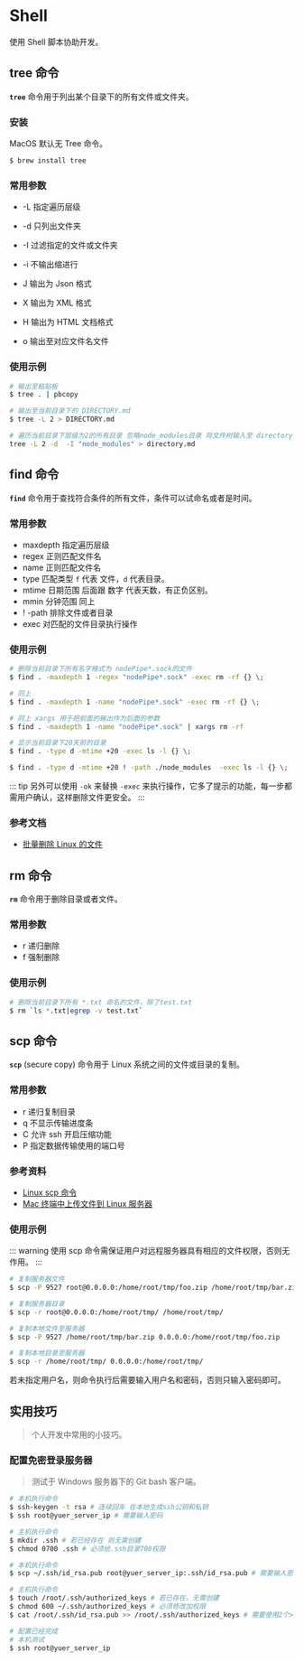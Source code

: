 # Shell

使用 Shell 脚本协助开发。

## tree 命令

**`tree`** 命令用于列出某个目录下的所有文件或文件夹。

### 安装

MacOS 默认无 Tree 命令。

```bash
$ brew install tree
```

### 常用参数

- -L 指定遍历层级
- -d 只列出文件夹
- -I 过滤指定的文件或文件夹

- -i 不输出缩进行

- J 输出为 Json 格式
- X 输出为 XML 格式
- H 输出为 HTML 文档格式
- o 输出至对应文件名文件

### 使用示例

```bash
# 输出至粘贴板
$ tree . | pbcopy

# 输出至当前目录下的 DIRECTORY.md
$ tree -L 2 > DIRECTORY.md

# 遍历当前目录下层级为2的所有目录 忽略node_modules目录 将文件树输入至 directory.md
tree -L 2 -d  -I "node_modules" > directory.md
```

## find 命令

**`find`** 命令用于查找符合条件的所有文件，条件可以试命名或者是时间。

### 常用参数

- maxdepth 指定遍历层级
- regex 正则匹配文件名
- name 正则匹配文件名
- type 匹配类型 `f` 代表 文件，`d` 代表目录。
- mtime 日期范围 后面跟 数字 代表天数，有正负区别。
- mmin 分钟范围 同上
- ! -path 排除文件或者目录
- exec 对匹配的文件目录执行操作

### 使用示例

```bash
# 删除当前目录下所有名字格式为 nodePipe*.sock的文件
$ find . -maxdepth 1 -regex "nodePipe*.sock" -exec rm -rf {} \;

# 同上
$ find . -maxdepth 1 -name "nodePipe*.sock" -exec rm -rf {} \;

# 同上 xargs 用于把前面的输出作为后面的参数
$ find . -maxdepth 1 -name "nodePipe*.sock" | xargs rm -rf

# 显示当前目录下20天前的目录
$ find . -type d -mtime +20 -exec ls -l {} \;

$ find . -type d -mtime +20 ! -path ./node_modules  -exec ls -l {} \;
```

::: tip
另外可以使用 `-ok` 来替换 `-exec` 来执行操作，它多了提示的功能，每一步都需用户确认，这样删除文件更安全。
:::

### 参考文档

- [批量删除 Linux 的文件](https://www.cnblogs.com/shengulong/p/6742027.html)

## rm 命令

**`rm`** 命令用于删除目录或者文件。

### 常用参数

- r 递归删除
- f 强制删除

### 使用示例

```bash
# 删除当前目录下所有 *.txt 命名的文件，除了test.txt
$ rm `ls *.txt|egrep -v test.txt`
```

## scp 命令

**`scp`** (secure copy) 命令用于 Linux 系统之间的文件或目录的复制。

### 常用参数

- r 递归复制目录
- q 不显示传输进度条
- C 允许 ssh 开启压缩功能
- P 指定数据传输使用的端口号

### 参考资料

- [Linux scp 命令](https://www.runoob.com/linux/linux-comm-scp.html)
- [Mac 终端中上传文件到 Linux 服务器](https://www.jianshu.com/p/1385bfb45b26)

### 使用示例

::: warning
使用 scp 命令需保证用户对远程服务器具有相应的文件权限，否则无作用。
:::

```bash
# 复制服务器文件
$ scp -P 9527 root@0.0.0.0:/home/root/tmp/foo.zip /home/root/tmp/bar.zip

# 复制服务器目录
$ scp -r root@0.0.0.0:/home/root/tmp/ /home/root/tmp/

# 复制本地文件至服务器
$ scp -P 9527 /home/root/tmp/bar.zip 0.0.0.0:/home/root/tmp/foo.zip

# 复制本地目录至服务器
$ scp -r /home/root/tmp/ 0.0.0.0:/home/root/tmp/
```

若未指定用户名，则命令执行后需要输入用户名和密码，否则只输入密码即可。

## 实用技巧

> 个人开发中常用的小技巧。

### 配置免密登录服务器

> 测试于 Windows 服务器下的 Git bash 客户端。

```bash
# 本机执行命令
$ ssh-keygen -t rsa # 连续回车 在本地生成ssh公钥和私钥
$ ssh root@yuer_server_ip # 需要输入密码

# 主机执行命令
$ mkdir .ssh # 若已经存在 则无需创建
$ chmod 0700 .ssh # 必须给.ssh目录700权限

# 本机执行命令
$ scp ~/.ssh/id_rsa.pub root@yuer_server_ip:.ssh/id_rsa.pub # 需要输入密码

# 主机执行命令
$ touch /root/.ssh/authorized_keys # 若已存在，无需创建
$ chmod 600 ~/.ssh/authorized_keys # 必须修改加权限
$ cat /root/.ssh/id_rsa.pub >> /root/.ssh/authorized_keys # 需要使用2个>>来进行追加

# 配置已经完成
# 本机测试
$ ssh root@yuer_server_ip
```
